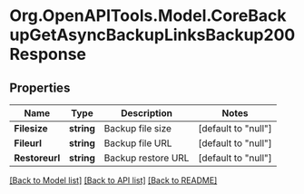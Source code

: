 # Org.OpenAPITools.Model.CoreBackupGetAsyncBackupLinksBackup200Response

## Properties

Name | Type | Description | Notes
------------ | ------------- | ------------- | -------------
**Filesize** | **string** | Backup file size | [default to "null"]
**Fileurl** | **string** | Backup file URL | [default to "null"]
**Restoreurl** | **string** | Backup restore URL | [default to "null"]

[[Back to Model list]](../README.md#documentation-for-models) [[Back to API list]](../README.md#documentation-for-api-endpoints) [[Back to README]](../README.md)

